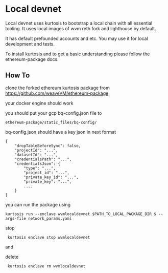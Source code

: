 # Local devnet

Local devnet uses kurtosis to bootstrap a local chain with all essential tooling.
It uses local images of wvm reth fork and lighthouse by default.

It has default prefounded accounts and etc.
You may use it for local development and tests.

To install kurtosis and to get a basic understanding please follow the ethereum-package docs.

## How To

clone the forked ethereum kurtosis package from https://github.com/weaveVM/ethereum-package

your docker engine should work

you should put your gcp bq-config.json file to 
```
ethereum-package/static_files/bq-config/
```
 
bq-config.json should have a key json in next format

```
{
    "dropTableBeforeSync": false,
    "projectId": "...",
    "datasetId": "...",
    "credentialsPath": "...",
    "credentialsJson": {
        "type": "...",
        "project_id": "...",
        "private_key_id": "...",
        "private_key": "...",
        ....
    }
}
```

you can run the package using 

```
kurtosis run --enclave wvmlocaldevnet $PATH_TO_LOCAL_PACKAGE_DIR $ --args-file network_params.yaml
```

stop
```
 kurtosis enclave stop wvmlocaldevnet
```
and

delete

```
 kurtosis enclave rm wvmlocaldevnet
```

